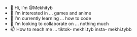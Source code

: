 - 👋 Hi, I’m @Mekhityb
- 👀 I’m interested in ... games and anime
- 🌱 I’m currently learning ... how to code
- 💞️ I’m looking to collaborate on ... nothing much
- 📫 How to reach me ... tiktok- mekhi.tyb insta- mekhi.tybb

<!---
Mekhityb/Mekhityb is a ✨ special ✨ repository because its `README.md` (this file) appears on your GitHub profile.
You can click the Preview link to take a look at your changes.
--->
